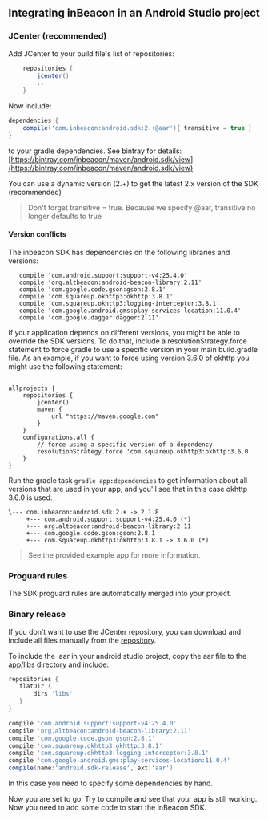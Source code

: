 ## Integrating inBeacon in an Android Studio project

### JCenter (recommended)

Add JCenter to your build file's list of repositories:

```groovy
    repositories {
        jcenter()
        ..
    }
```

Now include:    

```groovy
dependencies {
	compile('com.inbeacon:android.sdk:2.+@aar'){ transitive = true }
}
```
to your gradle dependencies. See bintray for details: [https://bintray.com/inbeacon/maven/android.sdk/view](https://bintray.com/inbeacon/maven/android.sdk/view)

You can use a dynamic version (2.+) to get the latest 2.x version of the SDK (recommended) 
>Don't forget transitive = true. Because we specify @aar, transitive no longer defaults to true

#### Version conflicts
The inbeacon SDK has dependencies on the following libraries and versions:

```
   compile 'com.android.support:support-v4:25.4.0'
   compile 'org.altbeacon:android-beacon-library:2.11'      
   compile 'com.google.code.gson:gson:2.8.1'
   compile 'com.squareup.okhttp3:okhttp:3.8.1'
   compile 'com.squareup.okhttp3:logging-interceptor:3.8.1'
   compile 'com.google.android.gms:play-services-location:11.0.4'
   compile 'com.google.dagger:dagger:2.11'

```

If your application depends on different versions, you might be able to override the SDK versions. To do that, include a resolutionStrategy.force statement to force gradle to use a specific version in your main build.gradle file. As an example, if you want to force using version 3.6.0 of okhttp you might use the following statement:

```

allprojects {
    repositories {
        jcenter()
        maven {
            url "https://maven.google.com"
        }
    }
    configurations.all {
        // force using a specific version of a dependency
        resolutionStrategy.force 'com.squareup.okhttp3:okhttp:3.6.0'
    }
}
```
Run the gradle task ```gradle app:dependencies``` to get information about all versions that are used in your app, and you'll see that in this case okhttp 3.6.0 is used:

```
\--- com.inbeacon:android.sdk:2.+ -> 2.1.8
     +--- com.android.support:support-v4:25.4.0 (*)
     +--- org.altbeacon:android-beacon-library:2.11
     +--- com.google.code.gson:gson:2.8.1
     +--- com.squareup.okhttp3:okhttp:3.8.1 -> 3.6.0 (*)
```

> See the provided example app for more information.

### Proguard rules

The SDK proguard rules are automatically merged into your project.

### Binary release 

If you don’t want to use the JCenter repository, you can download and include all files manually from the [repository](https://github.com/inbeacon/InbeaconSdk-android).

To include the .aar in your android studio project, copy the aar file to the app/libs directory and include:

```groovy
repositories {
   flatDir {
       dirs 'libs'
   }
}

compile 'com.android.support:support-v4:25.4.0'         
compile 'org.altbeacon:android-beacon-library:2.11'  
compile 'com.google.code.gson:gson:2.8.1'
compile 'com.squareup.okhttp3:okhttp:3.8.1'
compile 'com.squareup.okhttp3:logging-interceptor:3.8.1'
compile 'com.google.android.gms:play-services-location:11.0.4'
compile(name:'android.sdk-release', ext:'aar')
```

In this case you need to specify some dependencies by hand.

Now you are set to go. Try to compile and see that your app is still working. Now you need to add some code to start the inBeacon SDK.



